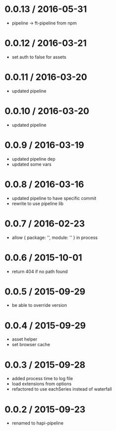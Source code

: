 
0.0.13 / 2016-05-31
==================

  * pipeline -> ft-pipeline from npm

0.0.12 / 2016-03-21
==================

  * set auth to false for assets

0.0.11 / 2016-03-20
==================

  * updated pipeline

0.0.10 / 2016-03-20
==================

  * updated pipeline

0.0.9 / 2016-03-19
==================

  * updated pipeline dep
  * updated some vars

0.0.8 / 2016-03-16
==================

  * updated pipeline to have specific commit
  * rewrite to use pipeline lib

0.0.7 / 2016-02-23
==================

  * allow { package: '', module: '' } in process

0.0.6 / 2015-10-01
==================

  * return 404 if no path found

0.0.5 / 2015-09-29
==================

  * be able to override version

0.0.4 / 2015-09-29
==================

  * asset helper
  * set browser cache

0.0.3 / 2015-09-28
==================

  * added process time to log file
  * load extensions from options
  * refactored to use eachSeries instead of waterfall

0.0.2 / 2015-09-23
==================

  * renamed to hapi-pipeline
